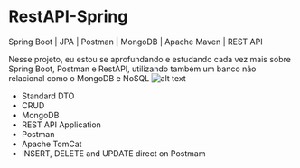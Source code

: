 # RestAPI-Spring

Spring Boot | JPA | Postman | MongoDB | Apache Maven | REST API

Nesse projeto, eu estou se aprofundando e estudando cada vez mais sobre Spring Boot, Postman e RestAPI, utilizando também um banco não relacional como o MongoDB e NoSQL
![alt text]([https://app.diagrams.net/#G13ZKESaDEt8dbQrFb4LtrwZm-KLWsynHQ](https://github.com/Erick3232/RestAPI-Spring/blob/main/REST%20API.drawio.png?raw=true))
- Standard DTO
- CRUD
- MongoDB
- REST API Application
- Postman
- Apache TomCat 
- INSERT, DELETE and UPDATE direct on Postmam
